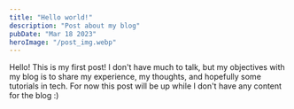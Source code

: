 ```yaml
---
title: "Hello world!"
description: "Post about my blog"
pubDate: "Mar 18 2023"
heroImage: "/post_img.webp"
---
```


Hello! This is my first post! I don't have much to talk, but my objectives with my blog is to share my experience, my thoughts, and hopefully some tutorials in tech. For now this post will be up while I don't have any content for the blog :)